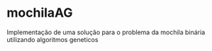 # mochilaAG
Implementação de uma solução para o problema da mochila binária utilizando algoritmos geneticos
